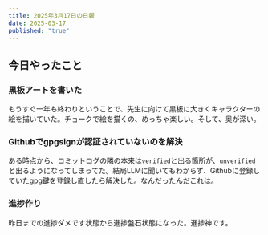 ```yaml
---
title: 2025年3月17日の日報
date: 2025-03-17
published: "true"
---
```

## 今日やったこと
### 黒板アートを書いた
もうすぐ一年も終わりということで、先生に向けて黒板に大きくキャラクターの絵を描いていた。チョークで絵を描くの、めっちゃ楽しい。そして、奥が深い。
### Githubでgpgsignが認証されていないのを解決
ある時点から、コミットログの隣の本来は`verified`と出る箇所が、`unverified`と出るようになってしまってた。結局LLMに聞いてもわからず、Githubに登録していたgpg鍵を登録し直したら解決した。なんだったんだこれは。
### 進捗作り
昨日までの進捗ダメです状態から進捗盤石状態になった。進捗神です。